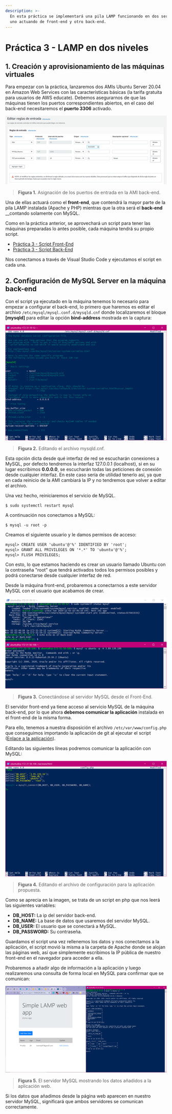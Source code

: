 ```yaml
---
description: >-
  En esta práctica se implementará una pila LAMP funcionando en dos servidores,
  uno actuando de front-end y otro back-end.
---
```


# Práctica 3 - LAMP en dos niveles

## 1. Creación y aprovisionamiento de las máquinas virtuales

Para empezar con la práctica, lanzaremos dos AMIs Ubuntu Server 20.04 en Amazon Web Services con las características básicas \(la tarifa gratuita para usuarios de AWS educate\). Debemos asegurarnos de que las máquinas tienen los puertos correspondientes abiertos, en el caso del back-end necesitaremos el **puerto 3306** activado.

![](../.gitbook/assets/1captura.png)

> **Figura 1.** Asignación de los puertos de entrada en la AMI back-end.

Una de ellas actuará como el **front-end**, que contendrá la mayor parte de la pila LAMP instalada \(Apache y PHP\) mientras que la otra será el **back-end** __contando solamente con MySQL.

Como en la práctica anterior, se aprovechará un script para tener las máquinas preparadas lo antes posible, cada máquina tendrá su propio script.

* [Práctica 3 - Script Front-End](practica-3-script-front-end.md)
* [Práctica 3 - Script Back-End](practica-3-script-back-end.md)

Nos conectamos a través de Visual Studio Code y ejecutamos el script en cada una.

## 2. Configuración de MySQL Server en la máquina back-end

Con el script ya ejecutado en la máquina tenemos lo necesario para empezar a configurar el back-end, lo primero que haremos es editar el archivo `/etc/mysql/mysql.conf.d/mysqld.cnf` donde localizaremos el bloque **\[mysqld\]** para editar la opción **bind-address** mostrada en la captura:

![](../.gitbook/assets/captura.png)

> **Figura 2.** Editando el archivo mysqld.cnf.

Esta opción dicta desde qué interfaz de red se escucharán conexiones a MySQL, por defecto tendremos la interfaz 127.0.0.1 \(localhost\), si en su lugar escribimos **0.0.0.0**, se escucharán todas las peticiones de conexión desde cualquier interfaz. En este caso sería de utilidad tenerlo así, ya que en cada reinicio de la AMI cambiará la IP y no tendremos que volver a editar el archivo. 

Una vez hecho, reiniciaremos el servicio de MySQL.

```text
$ sudo systemctl restart mysql
```

A continuación nos conectamos a MySQL:

```text
$ mysql -u root -p
```

Creamos el siguiente usuario y le damos permisos de acceso:

```text
mysql> CREATE USER 'ubuntu'@'%' IDENTIFIED BY 'root';
mysql> GRANT ALL PRIVILEGES ON '*.*' TO 'ubuntu'@'%';
mysql> FLUSH PRIVILEGES;
```

Con esto, lo que estamos haciendo es crear un usuario llamado Ubuntu con la contraseña "root" que tendrá activados todos los permisos posibles y podrá conectarse desde cualquier interfaz de red.

Desde la máquina front-end, probaremos a conectarnos a este servidor MySQL con el usuario que acabamos de crear.

![](../.gitbook/assets/captura3.png)

> **Figura 3.** Conectándose al servidor MySQL desde el Front-End.

El servidor front-end ya tiene acceso al servicio MySQL de la máquina back-end, por lo que ahora **debemos comunicar la aplicación** instalada en el front-end de la misma forma.

Para ello, tenemos a nuestra disposición el archivo `/etc/var/www/config.php` que conseguimos importando la aplicación de git al ejecutar el script \([Enlace a la aplicación](https://github.com/josejuansanchez/iaw-practica-lamp)\).

Editando las siguientes líneas podremos comunicar la aplicación con MySQL:

![](../.gitbook/assets/captura4.png)

> **Figura 4.** Editando el archivo de configuración para la aplicación propuesta.

Como se aprecia en la imagen, se trata de un script en php que nos leerá las siguientes variables:

* **DB\_HOST:** La ip del servidor back-end.
* **DB\_NAME:** La base de datos que usaremos del servidor MySQL.
* **DB\_USER:** El usuario que se conectará a MySQL.
* **DB\_PASSWORD:** Su contraseña.

Guardamos el script una vez rellenemos los datos y nos conectamos a la aplicación, el script movió la misma a la carpeta de Apache donde se alojan las páginas web, así que simplemente escribimos la IP pública de nuestro front-end en el navegador para acceder a ella. 

Probaremos a añadir algo de información a la aplicación y luego realizaremos una consulta de forma local en MySQL para confirmar que se comunican:

![](../.gitbook/assets/captura5.png)

> **Figura 5.** El servidor MySQL mostrando los datos añadidos a la aplicación web.

Si los datos que añadimos desde la página web aparecen en nuestro servidor MySQL, significará que ambos servidores se comunican correctamente.

